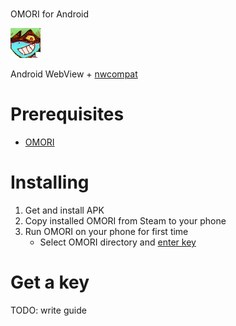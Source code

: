# 

OMORI for Android

![spacexh_happy](.github/assets/spacexh_happy.png)

Android WebView + [nwcompat](https://github.com/fifomori/nwcompat)

# Prerequisites

- [OMORI](https://store.steampowered.com/app/1150690/OMORI)

# Installing

1. Get and install APK
1. Copy installed OMORI from Steam to your phone
1. Run OMORI on your phone for first time
   - Select OMORI directory and [enter key](#get-a-key)

# Get a key

TODO: write guide